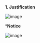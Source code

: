 <b> 1. Justification </b>

![image](https://github.com/user-attachments/assets/7e1b841c-ef5a-43c6-b25c-ce94402f161e)

*<b>Notice</b>

![image](https://github.com/user-attachments/assets/a9af3750-7d81-4f3c-8c42-319fb598f9a5)
